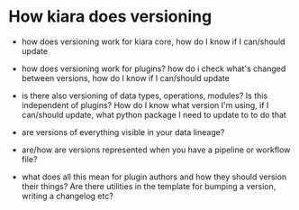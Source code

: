 # How kiara does versioning

- how does versioning work for kiara core, how do I know if I can/should update
- how does versioning work for plugins? how do i check what's changed between versions, how do I know if I can/should update
- is there also versioning of data types, operations, modules? Is this independent of plugins? How do I know what version I'm using, if I can/should update, what python package I need to update to to do that

- are versions of everything visible in your data lineage?
- are/how are versions represented when you have a pipeline or workflow file?

- what does all this mean for plugin authors and how they should version their things? Are there utilities in the template for bumping a version, writing a changelog etc?